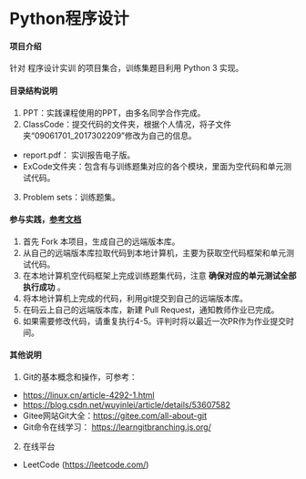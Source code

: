 # Python程序设计

#### 项目介绍
针对 程序设计实训 的项目集合，训练集题目利用 Python 3 实现。

#### 目录结构说明

1. PPT：实践课程使用的PPT，由多名同学合作完成。
2. ClassCode：提交代码的文件夹，根据个人情况，将子文件夹“09061701_2017302209”修改为自己的信息。
  - report.pdf： 实训报告电子版。
  - ExCode文件夹：包含有与训练题集对应的各个模块，里面为空代码和单元测试代码。 
3. Problem sets：训练题集。

#### 参与实践，[参考文档](https://gitee.com/shawn904courses/dashboard/wikis/shawn904courses%2Fcode_cloud_simple_tutorial?doc_id=173637&sort_id=780353)

1. 首先 Fork 本项目，生成自己的远端版本库。
2. 从自己的远端版本库拉取代码到本地计算机，主要为获取空代码框架和单元测试代码。
3. 在本地计算机空代码框架上完成训练题集代码，注意 **确保对应的单元测试全部执行成功** 。
4. 将本地计算机上完成的代码，利用git提交到自己的远端版本库。
5. 在码云上自己的远端版本库，新建 Pull Request，通知教师作业已完成。
6. 如果需要修改代码，请重复执行4-5。评判时将以最近一次PR作为作业提交时间。


#### 其他说明

1. Git的基本概念和操作，可参考：
  - https://linux.cn/article-4292-1.html
  - https://blog.csdn.net/wuyinlei/article/details/53607582
  - Gitee网站Git大全：https://gitee.com/all-about-git
  - Git命令在线学习： https://learngitbranching.js.org/

2. 在线平台
  - LeetCode (https://leetcode.com/)

